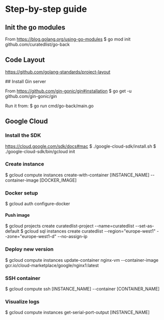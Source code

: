 # Step-by-step guide
## Init the go modules
From https://blog.golang.org/using-go-modules
$ go mod init github.com/curatedlist/go-back

## Code Layout
https://github.com/golang-standards/project-layout

## Install Gin server

From https://github.com/gin-gonic/gin#installation
$ go get -u github.com/gin-gonic/gin

Run it from:
$ go run cmd/go-back/main.go

## Google Cloud

### Install the SDK
https://cloud.google.com/sdk/docs#mac
$ ./google-cloud-sdk/install.sh
$ ./google-cloud-sdk/bin/gcloud init

### Create instance

$  gcloud compute instances create-with-container [INSTANCE_NAME] --container-image [DOCKER_IMAGE]


### Docker setup
$ gcloud auth configure-docker

#### Push image

$ gcloud projects create curatedlist-project --name=curatedlist --set-as-default
$ gcloud sql instances create curatedlist --region="europe-west1" --zone="europe-west1-d" --no-assign-ip

### Deploy new version 
$ gcloud compute instances update-container nginx-vm --container-image gcr.io/cloud-marketplace/google/nginx1:latest

### SSH container

$ gcloud compute ssh [INSTANCE_NAME] --container [CONTAINER_NAME]

### Visualize logs

$ gcloud compute instances get-serial-port-output [INSTANCE_NAME]
